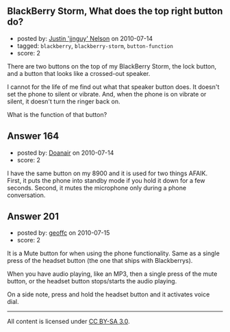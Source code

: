 ## BlackBerry Storm, What does the top right button do?

- posted by: [Justin 'jjnguy' Nelson](https://stackexchange.com/users/-1/58-justin-jjnguy-nelson) on 2010-07-14
- tagged: `blackberry`, `blackberry-storm`, `button-function`
- score: 2

<p>There are two buttons on the top of my BlackBerry Storm, the lock button, and a button that looks like a crossed-out speaker.</p>

<p>I cannot for the life of me find out what that speaker button does.  It doesn't set the phone to silent or vibrate.  And, when the phone is on vibrate or silent, it doesn't turn the ringer back on.</p>

<p>What is the function of that button?</p>



## Answer 164

- posted by: [Doanair](https://stackexchange.com/users/-1/104-doanair) on 2010-07-14
- score: 2

<p>I have the same button on my 8900 and it is used for two things AFAIK. First, it puts the phone into standby mode if you hold it down for a few seconds. Second, it mutes the microphone only during a phone conversation.</p>



## Answer 201

- posted by: [geoffc](https://stackexchange.com/users/-1/13-geoffc) on 2010-07-15
- score: 2

<p>It is a Mute button for when using the phone functionality.  Same as a single press of the headset button (the one that ships with Blackberrys).</p>

<p>When you have audio playing, like an MP3, then a single press of the mute button, or the headset button stops/starts the audio playing. </p>

<p>On a side note, press and hold the headset button and it activates voice dial. </p>




---

All content is licensed under [CC BY-SA 3.0](https://creativecommons.org/licenses/by-sa/3.0/).
